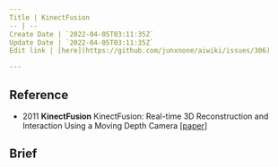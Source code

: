```yaml
---
Title | KinectFusion
-- | --
Create Date | `2022-04-05T03:11:35Z`
Update Date | `2022-04-05T03:11:35Z`
Edit link | [here](https://github.com/junxnone/aiwiki/issues/306)

---
```

## Reference
- 2011 **KinectFusion** KinectFusion: Real-time 3D Reconstruction and Interaction Using a Moving Depth Camera [[paper](http://citeseerx.ist.psu.edu/viewdoc/summary?doi=10.1.1.229.2346)]


## Brief


